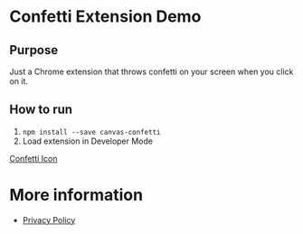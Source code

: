 # Confetti Extension Demo

## Purpose
Just a Chrome extension that throws confetti on your screen when you click on it.

## How to run
1. `npm install --save canvas-confetti`
2. Load extension in Developer Mode

[Confetti Icon](https://www.flaticon.com/free-icons/confetti)

# More information

* [Privacy Policy](docs/privacy.md)
